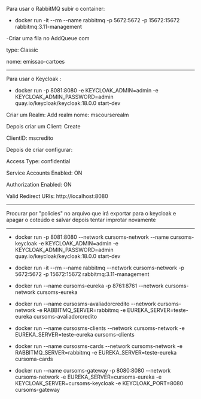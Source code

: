 Para usar o RabbitMQ subir o container:
- docker run -it --rm --name rabbitmq -p 5672:5672 -p 15672:15672 rabbitmq:3.11-management

-Criar uma fila no AddQueue com 

type: Classic

nome: emissao-cartoes



---

Para usar o Keycloak :
- docker run -p 8081:8080 -e KEYCLOAK_ADMIN=admin -e KEYCLOAK_ADMIN_PASSWORD=admin quay.io/keycloak/keycloak:18.0.0 start-dev

Criar um Realm: Add realm
nome: mscourserealm

Depois criar um Client: Create

ClientID: mscredito

Depois de criar configurar:

Access Type: confidential

Service Accounts Enabled: ON

Authorization Enabled: ON

Valid Redirect URIs: http://localhost:8080

---

Procurar por "policies" no arquivo que irá exportar para o keycloak e apagar o coteúdo e salvar depois tentar improtar novamente

---

- docker run -p 8081:8080 --network cursoms-network --name cursoms-keycloak -e KEYCLOAK_ADMIN=admin -e KEYCLOAK_ADMIN_PASSWORD=admin quay.io/keycloak/keycloak:18.0.0 start-dev

-  docker run -it --rm --name rabbitmq --network cursoms-network -p 5672:5672 -p 15672:15672 rabbitmq:3.11-management

-  docker run --name cursoms-eureka -p 8761:8761 --network cursoms-network cursoms-eureka

- docker run --name cursosms-avaliadorcredito --network cursoms-network -e RABBITMQ_SERVER=rabbitmq -e EUREKA_SERVER=teste-eureka  cursoms-avaliadorcredito

- docker run --name cursosms-clients --network cursoms-network -e EUREKA_SERVER=teste-eureka  cursoms-clients                                              

- docker run --name cursosms-cards --network cursoms-network -e RABBITMQ_SERVER=rabbitmq -e EUREKA_SERVER=teste-eureka  cursoma-cards

- docker run --name cursoms-gateway -p 8080:8080 --network cursoms-network -e EUREKA_SERVER=cursoms-eureka -e KEYCLOAK_SERVER=cursoms-keycloak -e KEYCLOAK_PORT=8080  cursoms-gateway 